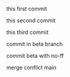 this first commit

this second commit

this third commit

commit in beta branch

commit beta with no-ff

merge conflict main
